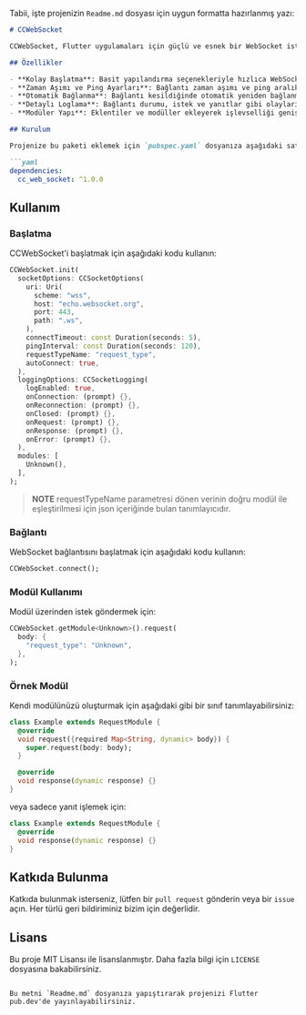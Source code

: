 Tabii, işte projenizin `Readme.md` dosyası için uygun formatta hazırlanmış yazı:

```markdown
# CCWebSocket

CCWebSocket, Flutter uygulamaları için güçlü ve esnek bir WebSocket istemcisi sağlar. Bu paket, WebSocket bağlantılarını kolayca yönetmenize ve özelleştirmenize olanak tanır.

## Özellikler

- **Kolay Başlatma**: Basit yapılandırma seçenekleriyle hızlıca WebSocket bağlantısı kurabilirsiniz.
- **Zaman Aşımı ve Ping Ayarları**: Bağlantı zaman aşımı ve ping aralıklarını özelleştirebilirsiniz.
- **Otomatik Bağlanma**: Bağlantı kesildiğinde otomatik yeniden bağlanma özelliği.
- **Detaylı Loglama**: Bağlantı durumu, istek ve yanıtlar gibi olayları loglama seçenekleri.
- **Modüler Yapı**: Eklentiler ve modüller ekleyerek işlevselliği genişletebilirsiniz.

## Kurulum

Projenize bu paketi eklemek için `pubspec.yaml` dosyanıza aşağıdaki satırı ekleyin:

```yaml
dependencies:
  cc_web_socket: ^1.0.0
```

## Kullanım

### Başlatma

CCWebSocket'i başlatmak için aşağıdaki kodu kullanın:

```dart
CCWebSocket.init(
  socketOptions: CCSocketOptions(
    uri: Uri(
      scheme: "wss",
      host: "echo.websocket.org",
      port: 443,
      path: ".ws",
    ),
    connectTimeout: const Duration(seconds: 5),
    pingInterval: const Duration(seconds: 120),
    requestTypeName: "request_type",
    autoConnect: true,
  ),
  loggingOptions: CCSocketLogging(
    logEnabled: true,
    onConnection: (prompt) {},
    onReconnection: (prompt) {},
    onClosed: (prompt) {},
    onRequest: (prompt) {},
    onResponse: (prompt) {},
    onError: (prompt) {},
  ),
  modules: [
    Unknown(),
  ],
);
```

> **NOTE** requestTypeName parametresi dönen verinin doğru modül ile eşleştirilmesi için json içeriğinde bulan tanımlayıcıdır. 


### Bağlantı

WebSocket bağlantısını başlatmak için aşağıdaki kodu kullanın:

```dart
CCWebSocket.connect();
```

### Modül Kullanımı

Modül üzerinden istek göndermek için:

```dart
CCWebSocket.getModule<Unknown>().request(
  body: {
    "request_type": "Unknown",
  },
);
```

### Örnek Modül

Kendi modülünüzü oluşturmak için aşağıdaki gibi bir sınıf tanımlayabilirsiniz:

```dart
class Example extends RequestModule {
  @override
  void request({required Map<String, dynamic> body}) {
    super.request(body: body);
  }

  @override
  void response(dynamic response) {}
}
```

veya sadece yanıt işlemek için:

```dart
class Example extends RequestModule {
  @override
  void response(dynamic response) {}
}
```

## Katkıda Bulunma

Katkıda bulunmak isterseniz, lütfen bir `pull request` gönderin veya bir `issue` açın. Her türlü geri bildiriminiz bizim için değerlidir.

## Lisans

Bu proje MIT Lisansı ile lisanslanmıştır. Daha fazla bilgi için `LICENSE` dosyasına bakabilirsiniz.
```

Bu metni `Readme.md` dosyanıza yapıştırarak projenizi Flutter pub.dev'de yayınlayabilirsiniz.